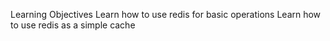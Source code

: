  Learning Objectives
Learn how to use redis for basic operations
Learn how to use redis as a simple cache
